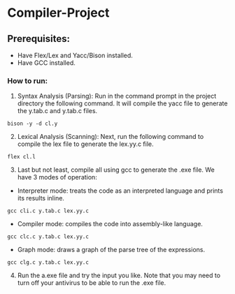 # Compiler-Project

## Prerequisites:
- Have Flex/Lex and Yacc/Bison installed.
- Have GCC installed.

### How to run:
1. Syntax Analysis (Parsing): Run in the command prompt in the project directory the following command. It will compile the yacc file to generate the y.tab.c and y.tab.c files.
```
bison -y -d cl.y
```
2. Lexical Analysis (Scanning): Next, run the following command to compile the lex file to generate the lex.yy.c file.
```
flex cl.l
```
3. Last but not least, compile all using gcc to generate the .exe file. We have 3 modes of operation:
* Interpreter mode: treats the code as an interpreted language and prints its results inline.
```
gcc cli.c y.tab.c lex.yy.c
```
* Compiler mode: compiles the code into assembly-like language.
```
gcc clc.c y.tab.c lex.yy.c
```
* Graph mode: draws a graph of the parse tree of the expressions.
```
gcc clg.c y.tab.c lex.yy.c
```
4. Run the a.exe file and try the input you like. Note that you may need to turn off your antivirus to be able to run the .exe file.